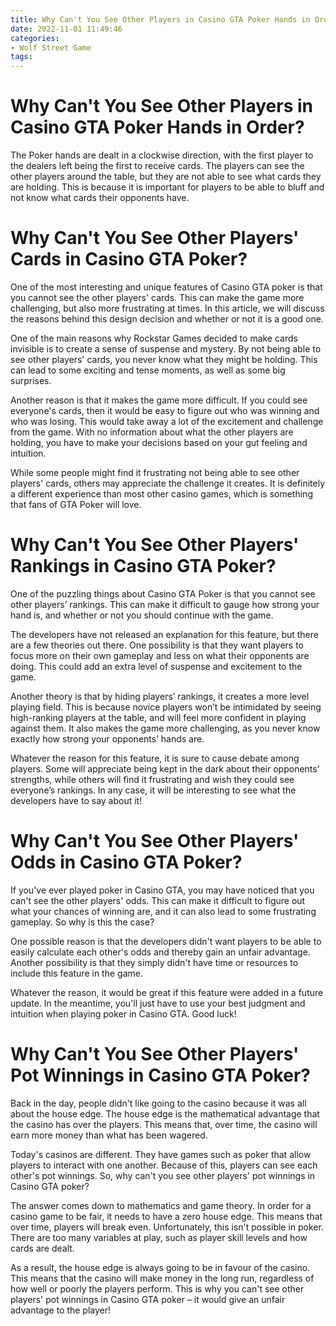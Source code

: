 ```yaml
---
title: Why Can't You See Other Players in Casino GTA Poker Hands in Order 
date: 2022-11-01 11:49:46
categories:
- Wolf Street Game
tags:
---
```



#  Why Can't You See Other Players in Casino GTA Poker Hands in Order? 

The Poker hands are dealt in a clockwise direction, with the first player to the dealers left being the first to receive cards. The players can see the other players around the table, but they are not able to see what cards they are holding. This is because it is important for players to be able to bluff and not know what cards their opponents have.

#  Why Can't You See Other Players' Cards in Casino GTA Poker? 

One of the most interesting and unique features of Casino GTA poker is that you cannot see the other players' cards. This can make the game more challenging, but also more frustrating at times. In this article, we will discuss the reasons behind this design decision and whether or not it is a good one.

One of the main reasons why Rockstar Games decided to make cards invisible is to create a sense of suspense and mystery. By not being able to see other players' cards, you never know what they might be holding. This can lead to some exciting and tense moments, as well as some big surprises.

Another reason is that it makes the game more difficult. If you could see everyone's cards, then it would be easy to figure out who was winning and who was losing. This would take away a lot of the excitement and challenge from the game. With no information about what the other players are holding, you have to make your decisions based on your gut feeling and intuition.

While some people might find it frustrating not being able to see other players' cards, others may appreciate the challenge it creates. It is definitely a different experience than most other casino games, which is something that fans of GTA Poker will love.

#  Why Can't You See Other Players' Rankings in Casino GTA Poker? 

One of the puzzling things about Casino GTA Poker is that you cannot see other players’ rankings. This can make it difficult to gauge how strong your hand is, and whether or not you should continue with the game. 

The developers have not released an explanation for this feature, but there are a few theories out there. One possibility is that they want players to focus more on their own gameplay and less on what their opponents are doing. This could add an extra level of suspense and excitement to the game. 

Another theory is that by hiding players’ rankings, it creates a more level playing field. This is because novice players won’t be intimidated by seeing high-ranking players at the table, and will feel more confident in playing against them. It also makes the game more challenging, as you never know exactly how strong your opponents’ hands are. 

Whatever the reason for this feature, it is sure to cause debate among players. Some will appreciate being kept in the dark about their opponents’ strengths, while others will find it frustrating and wish they could see everyone’s rankings. In any case, it will be interesting to see what the developers have to say about it!

#  Why Can't You See Other Players' Odds in Casino GTA Poker? 

If you've ever played poker in Casino GTA, you may have noticed that you can't see the other players' odds. This can make it difficult to figure out what your chances of winning are, and it can also lead to some frustrating gameplay. So why is this the case?

One possible reason is that the developers didn't want players to be able to easily calculate each other's odds and thereby gain an unfair advantage. Another possibility is that they simply didn't have time or resources to include this feature in the game.

Whatever the reason, it would be great if this feature were added in a future update. In the meantime, you'll just have to use your best judgment and intuition when playing poker in Casino GTA. Good luck!

#  Why Can't You See Other Players' Pot Winnings in Casino GTA Poker?

Back in the day, people didn't like going to the casino because it was all about the house edge. The house edge is the mathematical advantage that the casino has over the players. This means that, over time, the casino will earn more money than what has been wagered.

Today's casinos are different. They have games such as poker that allow players to interact with one another. Because of this, players can see each other's pot winnings. So, why can't you see other players' pot winnings in Casino GTA poker?

The answer comes down to mathematics and game theory. In order for a casino game to be fair, it needs to have a zero house edge. This means that over time, players will break even. Unfortunately, this isn't possible in poker. There are too many variables at play, such as player skill levels and how cards are dealt.

As a result, the house edge is always going to be in favour of the casino. This means that the casino will make money in the long run, regardless of how well or poorly the players perform. This is why you can't see other players' pot winnings in Casino GTA poker – it would give an unfair advantage to the player!
